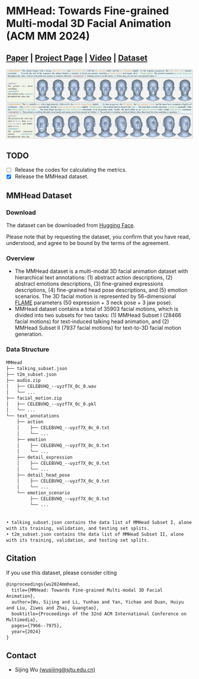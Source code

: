 # MMHead: Towards Fine-grained Multi-modal 3D Facial Animation (ACM MM 2024)
## [Paper]() | [Project Page](https://wsj-sjtu.github.io/MMHead/) | [Video](https://www.youtube.com/watch?v=nnggJZhiEW4) | [Dataset](https://huggingface.co/datasets/Human-X/MMHead)

<img src="assets/teaser.png" /> 

## TODO
- [ ] Release the codes for calculating the metrics.
- [x] Release the MMHead dataset.

## MMHead Dataset
### Download
The dataset can be downloaded from [Hugging Face](https://huggingface.co/datasets/Human-X/MMHead).

Please note that by requesting the dataset, you confirm that you have read, understood, and agree to be bound by the terms of the agreement.


### Overview
- The MMHead dataset is a multi-modal 3D facial animation dataset with hierarchical text annotations: (1) abstract action descriptions, (2) abstract emotions descriptions, (3) fine-grained expressions descriptions, (4) fine-grained head pose descriptions, and (5) emotion scenarios. The 3D facial motion is represented by 56-dimensional [FLAME](https://flame.is.tue.mpg.de/) parameters (50 expression + 3 neck pose + 3 jaw pose).
- MMHead dataset contains a total of 35903 facial motions, which is divided into two subsets for two tasks: (1) MMHead Subset I (28466 facial motions) for text-induced talking head animation, and (2) MMHead Subset II (7937 facial motions) for text-to-3D facial motion generation.

### Data Structure
```
MMHead
├── talking_subset.json
├── t2m_subset.json
├── audio.zip
│   ├── CELEBVHQ_--uyzf7X_0c_0.wav
│   └── ...
├── facial_motion.zip
│   ├── CELEBVHQ_--uyzf7X_0c_0.pkl
│   └── ...
└── text_annotations
    ├── action
    │    ├── CELEBVHQ_--uyzf7X_0c_0.txt
    │    └── ...
    ├── emotion
    │    ├── CELEBVHQ_--uyzf7X_0c_0.txt
    │    └── ...
    ├── detail_expression
    │    ├── CELEBVHQ_--uyzf7X_0c_0.txt
    │    └── ...
    ├── detail_head_pose
    │    ├── CELEBVHQ_--uyzf7X_0c_0.txt
    │    └── ...
    └── emotion_scenario
         ├── CELEBVHQ_--uyzf7X_0c_0.txt
         └── ...


• talking_subset.json contains the data list of MMHead Subset I, alone with its training, validation, and testing set splits.
• t2m_subset.json contains the data list of MMHead Subset II, alone with its training, validation, and testing set splits.
```

## Citation
If you use this dataset, please consider citing
```
@inproceedings{wu2024mmhead,
  title={MMHead: Towards Fine-grained Multi-modal 3D Facial Animation},
  author={Wu, Sijing and Li, Yunhao and Yan, Yichao and Duan, Huiyu and Liu, Ziwei and Zhai, Guangtao},
  booktitle={Proceedings of the 32nd ACM International Conference on Multimedia},
  pages={7966--7975},
  year={2024}
}
```

## Contact
- Sijing Wu [(wusijing@sjtu.edu.cn)](wusijing@sjtu.edu.cn)
